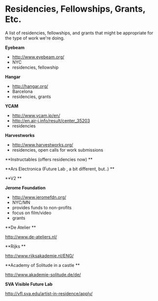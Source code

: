 # Residencies, Fellowships, Grants, Etc.

A list of residencies, fellowships, and grants that might be appropriate for the type of work we're doing.

**Eyebeam**

*   [](http://www.eyebeam.org/)http://www.eyebeam.org/
*   NYC
*   residencies, fellowship

**Hangar**

*   [](http://hangar.org/)http://hangar.org/
*   Barcelona
*   residencies, grants

**YCAM**

*   [](http://www.ycam.jp/en/)http://www.ycam.jp/en/
*   [](http://en.air-j.info/result/center_35203)http://en.air-j.info/result/center_35203
*   residencies

**Harvestworks**

*   [](http://www.harvestworks.org/)http://www.harvestworks.org/
*   residencies, open calls for work submissions

**Instructables (offers residencies now) **

**Ars Electronica (Future Lab , a bit different, but..) **

**V2 **

**Jerome Foundation**

*   [](http://www.jeromefdn.org/)http://www.jeromefdn.org/
*   NYC/MN
*   provides funds to non-profits
*   focus on film/video
*   grants

**De Atelier **

[](http://www.de-ateliers.nl/)http://www.de-ateliers.nl/ 

**Rijks **

[](http://www.rijksakademie.nl/ENG/)http://www.rijksakademie.nl/ENG/

**Academy of Solitude in a castle ** 

[](http://www.akademie-solitude.de/de/)http://www.akademie-solitude.de/de/ 

**SVA Visible Future Lab**

[](http://vfl.sva.edu/artist-in-residence/apply/)http://vfl.sva.edu/artist-in-residence/apply/